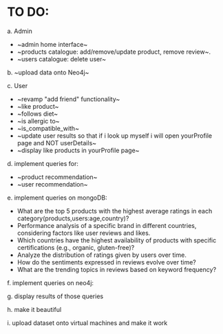 # TO DO:

a. Admin
- ~admin home interface~
- ~products catalogue: add/remove/update product, remove review~.
- ~users catalogue: delete user~

b. ~upload data onto Neo4j~

c. User
- ~revamp "add friend" functionality~
- ~like product~
- ~follows diet~
- ~is allergic to~
- ~is_compatible_with~ 
- ~update user results so that if i look up myself i will open yourProfile page and NOT userDetails~
- ~display like products in yourProfile page~

d. implement queries for:
- ~product recommendation~
- ~user recommendation~
  
e. implement queries on mongoDB:
- What are the top 5 products with the highest average ratings in each category(products,users:age,country)?
- Performance analysis of a specific brand in different countries, considering factors like user reviews and likes.
- Which countries have the highest availability of products with specific certifications (e.g., organic, gluten-free)?
- Analyze the distribution of ratings given by users over time.
- How do the sentiments expressed in reviews evolve over time?
- What are the trending topics in reviews based on keyword frequency?

f. implement queries on neo4j:

g. display results of those queries

h. make it beautiful

i. upload dataset onto virtual machines and make it work

